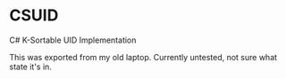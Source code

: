 # CSUID
C# K-Sortable UID Implementation

This was exported from my old laptop. Currently untested, not sure what state it's in.
